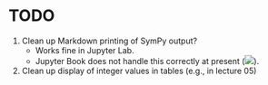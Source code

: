 # TODO

1. Clean up Markdown printing of SymPy output? 
	- Works fine in Jupyter Lab.
	- Jupyter Book does not handle this correctly at present (![](https://github.com/executablebooks/jupyter-book/issues/1771)).
1. Clean up display of integer values in tables (e.g., in lecture 05)

